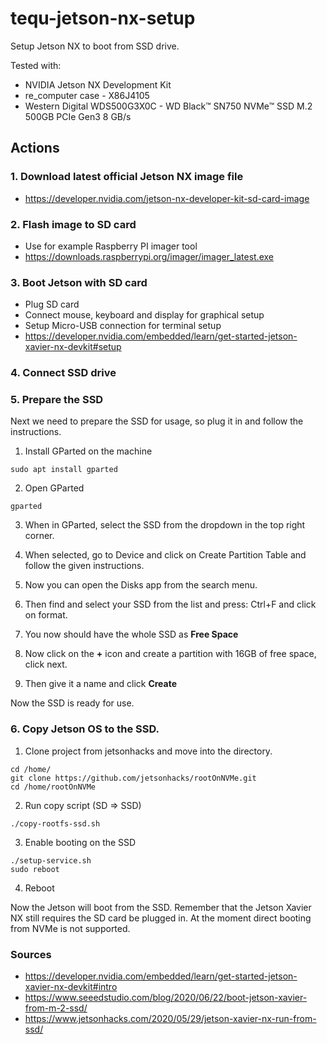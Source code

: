 # tequ-jetson-nx-setup

Setup Jetson NX to boot from SSD drive. 

Tested with:
- NVIDIA Jetson NX Development Kit
- re_computer case - X86J4105
- Western Digital WDS500G3X0C - WD Black™ SN750 NVMe™ SSD M.2 500GB PCIe Gen3 8 GB/s 

## Actions

### 1. Download latest official Jetson NX image file
- https://developer.nvidia.com/jetson-nx-developer-kit-sd-card-image

### 2. Flash image to SD card
- Use for example Raspberry PI imager tool
- https://downloads.raspberrypi.org/imager/imager_latest.exe

### 3. Boot Jetson with SD card
- Plug SD card
- Connect mouse, keyboard and display for graphical setup
- Setup Micro-USB connection for terminal setup
- https://developer.nvidia.com/embedded/learn/get-started-jetson-xavier-nx-devkit#setup

### 4. Connect SSD drive

### 5. Prepare the SSD
Next we need to prepare the SSD for usage, so plug it in and follow the instructions.

1. Install GParted on the machine 

```
sudo apt install gparted
```

2. Open GParted 

```
gparted
```

3. When in GParted, select the SSD from the dropdown in the top right corner.

4. When selected, go to Device and click on Create Partition Table and follow the given instructions.

5. Now you can open the Disks app from the search menu.
6. Then find and select your SSD from the list and press: Ctrl+F and click on format.
7. You now should have the whole SSD as **Free Space**
8. Now click on the **+** icon and create a partition with 16GB of free space, click next.
9. Then give it a name and click **Create**

Now the SSD is ready for use.

### 6. Copy Jetson OS to the SSD.

1. Clone project from jetsonhacks and move into the directory.

```
cd /home/
git clone https://github.com/jetsonhacks/rootOnNVMe.git
cd /home/rootOnNVMe
```

2. Run copy script (SD => SSD)

```
./copy-rootfs-ssd.sh
```

3.  Enable booting on the SSD

```
./setup-service.sh
sudo reboot
```

4. Reboot

Now the Jetson will boot from the SSD. Remember that the Jetson Xavier NX still requires the SD card be plugged in. At the moment direct booting from NVMe is not supported.

### Sources
- https://developer.nvidia.com/embedded/learn/get-started-jetson-xavier-nx-devkit#intro
- https://www.seeedstudio.com/blog/2020/06/22/boot-jetson-xavier-from-m-2-ssd/
- https://www.jetsonhacks.com/2020/05/29/jetson-xavier-nx-run-from-ssd/
